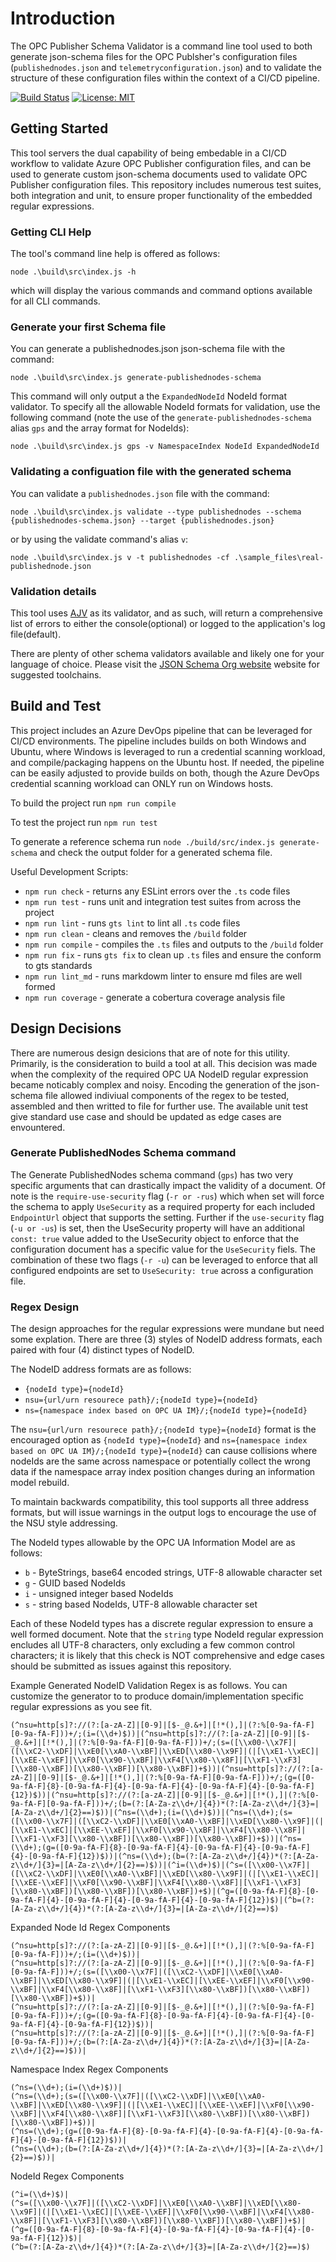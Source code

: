 # Introduction

The OPC Publisher Schema Validator is a command line tool used to both generate json-schema files
for the OPC Publsher's configuration files (`publishednodes.json` and `telemetryconfiguration.json`)
and to validate the structure of these configuration files within the context of a CI/CD pipeline.

[![Build Status](https://dev.azure.com/CSE-IoTTechnicalDomain/opcpublisherschemavalidator/_apis/build/status/WilliamBerryiii.opcpublisherschemavalidator?branchName=master)](https://dev.azure.com/CSE-IoTTechnicalDomain/opcpublisherschemavalidator/_build/latest?definitionId=28&branchName=master)
[![License: MIT](https://img.shields.io/badge/License-MIT-yellow.svg)](https://opensource.org/licenses/MIT)

## Getting Started

This tool servers the dual capability of being embedable in a CI/CD workflow to validate
Azure OPC Publisher configuration files, and can be used to generate custom json-schema documents used
to validate OPC Publisher configuration files. This repository includes numerous test suites,
both integration and unit, to ensure proper functionality of the embedded regular expressions.

### Getting CLI Help

The tool's command line help is offered as follows:

`node .\build\src\index.js -h`

which will display the various commands and command options available for all CLI commands.

### Generate your first Schema file

You can generate a publishednodes.json json-schema file with the command:

`node .\build\src\index.js generate-publishednodes-schema`

This command will only output a the `ExpandedNodeId` NodeId format validator. To specify all the
allowable NodeId formats for validation, use the following command (note the use of the
`generate-publishednodes-schema` alias `gps` and the array format for NodeIds):

`node .\build\src\index.js gps -v NamespaceIndex NodeId ExpandedNodeId`

### Validating a configuation file with the generated schema

You can validate a `publishednodes.json` file with the command:

`node .\build\src\index.js validate --type publishednodes --schema {publishednodes-schema.json} --target {publishednodes.json}`

or by using the validate command's alias `v`:

`node .\build\src\index.js v -t publishednodes -cf .\sample_files\real-publishednode.json`

### Validation details

This tool uses [AJV](https://github.com/ajv-validator/ajv) as its validator, and as such, will return a
comprehensive list of errors to either the console(optional) or logged to the application's log file(default).

There are plenty of other schema validators available and likely one for your language of choice. Please
visit the [JSON Schema Org website](http://json-schema.org/) website for suggested toolchains.

## Build and Test

This project includes an Azure DevOps pipeline that can be leveraged for CI/CD environments.
The pipeline includes builds on both Windows and Ubuntu, where Windows is leveraged to run
a credential scanning workload, and compile/packaging happens on the Ubuntu host. If needed,
the pipeline can be easily adjusted to provide builds on both, though the Azure DevOps
credential scanning workload can ONLY run on Windows hosts.

To build the project run `npm run compile`

To test the project run `npm run test`

To generate a reference schema run `node ./build/src/index.js generate-schema` and
check the output folder for a generated schema file.

Useful Development Scripts:

- `npm run check` - returns any ESLint errors over the `.ts` code files
- `npm run test` - runs unit and integration test suites from across the project
- `npm run lint` - runs `gts lint` to lint all `.ts` code files
- `npm run clean` - cleans and removes the `/build` folder
- `npm run compile` - compiles the `.ts` files and outputs to the `/build` folder
- `npm run fix` - runs `gts fix` to clean up `.ts` files and ensure the conform to gts standards
- `npm run lint_md` - runs markdowm linter to ensure md files are well formed
- `npm run coverage` - generate a cobertura coverage analysis file

## Design Decisions

There are numerous design desicions that are of note for this utility. Primarily, is
the consideration to build a tool at all. This decision was made when the complexity
of the required OPC UA NodeID regular expression became noticably complex and noisy.
Encoding the generation of the json-schema file allowed indiviual components of the
regex to be tested, assembled and then writted to file for further use. The available
unit test give standard use case and should be updated as edge cases are envountered.

### Generate PublishedNodes Schema command

The Generate PublishedNodes schema command (`gps`) has two very specific arguments that
can drastically impact the validity of a document. Of note is the `require-use-security`
flag (`-r or -rus`) which when set will force the schema to apply `UseSecurity` as a
required property for each included `EndpointUrl` object that supports the setting. Further
if the `use-security` flag (`-u or -us`) is set, then the UseSecurity property will have
an additional `const: true` value added to the UseSecurity object to enforce that the
configuration document has a specific value for the `UseSecurity` fiels. The combination
of these two flags (`-r -u`) can be leveraged to enforce that all configured endpoints
are set to `UseSecurity: true` across a configuration file.

### Regex Design

The design approaches for the regular expressions were mundane but need some explation.
There are three (3) styles of NodeID address formats, each paired with four (4) distinct types
of NodeID.

The NodeID address formats are as follows:

- `{nodeId type}={nodeId}`
- `nsu={url/urn resourece path}/;{nodeId type}={nodeId}`
- `ns={namespace index based on OPC UA IM}/;{nodeId type}={nodeId}`

The `nsu={url/urn resourece path}/;{nodeId type}={nodeId}` format is the encouraged option as
`{nodeId type}={nodeId}` and `ns={namespace index based on OPC UA IM}/;{nodeId type}={nodeId}`
can cause collisions where nodeIds are the same across namespace or potentially collect the
wrong data if the namespace array index position changes during an information model rebuild.

To maintain backwards compatibility, this tool supports all three address formats, but will
issue warnings in the output logs to encourage the use of the NSU style addressing.

The NodeId types allowable by the OPC UA Information Model are as follows:

- `b` - ByteStrings, base64 encoded strings, UTF-8 allowable character set
- `g` - GUID based NodeIds
- `i` - unsigned integer based NodeIds
- `s` - string based NodeIds, UTF-8 allowable character set

Each of these NodeId types has a discrete regular expression to ensure a well formed document.
Note that the `string` type NodeId regular expression encludes all UTF-8 characters, only
excluding a few common control characters; it is likely that this check is NOT comprehensive
and edge cases should be submitted as issues against this repository.

Example Generated NodeID Validation Regex is as follows. You can customize the generator to
to produce domain/implementation specific regular expressions as you see fit.

```text
(^nsu=http[s]?://(?:[a-zA-Z]|[0-9]|[$-_@.&+]|[!*(),]|(?:%[0-9a-fA-F][0-9a-fA-F]))+/;(i=(\\d+)$))|(^nsu=http[s]?://(?:[a-zA-Z]|[0-9]|[$-_@.&+]|[!*(),]|(?:%[0-9a-fA-F][0-9a-fA-F]))+/;(s=([\\x00-\\x7F]|([\\xC2-\\xDF]|\\xE0[\\xA0-\\xBF]|\\xED[\\x80-\\x9F]|(|[\\xE1-\\xEC]|[\\xEE-\\xEF]|\\xF0[\\x90-\\xBF]|\\xF4[\\x80-\\x8F]|[\\xF1-\\xF3][\\x80-\\xBF])[\\x80-\\xBF])[\\x80-\\xBF])+$))|(^nsu=http[s]?://(?:[a-zA-Z]|[0-9]|[$-_@.&+]|[!*(),]|(?:%[0-9a-fA-F][0-9a-fA-F]))+/;(g=([0-9a-fA-F]{8}-[0-9a-fA-F]{4}-[0-9a-fA-F]{4}-[0-9a-fA-F]{4}-[0-9a-fA-F]{12})$))|(^nsu=http[s]?://(?:[a-zA-Z]|[0-9]|[$-_@.&+]|[!*(),]|(?:%[0-9a-fA-F][0-9a-fA-F]))+/;(b=(?:[A-Za-z\\d+/]{4})*(?:[A-Za-z\\d+/]{3}=|[A-Za-z\\d+/]{2}==)$))|(^ns=(\\d+);(i=(\\d+)$))|(^ns=(\\d+);(s=([\\x00-\\x7F]|([\\xC2-\\xDF]|\\xE0[\\xA0-\\xBF]|\\xED[\\x80-\\x9F]|(|[\\xE1-\\xEC]|[\\xEE-\\xEF]|\\xF0[\\x90-\\xBF]|\\xF4[\\x80-\\x8F]|[\\xF1-\\xF3][\\x80-\\xBF])[\\x80-\\xBF])[\\x80-\\xBF])+$))|(^ns=(\\d+);(g=([0-9a-fA-F]{8}-[0-9a-fA-F]{4}-[0-9a-fA-F]{4}-[0-9a-fA-F]{4}-[0-9a-fA-F]{12})$))|(^ns=(\\d+);(b=(?:[A-Za-z\\d+/]{4})*(?:[A-Za-z\\d+/]{3}=|[A-Za-z\\d+/]{2}==)$))|(^i=(\\d+)$)|(^s=([\\x00-\\x7F]|([\\xC2-\\xDF]|\\xE0[\\xA0-\\xBF]|\\xED[\\x80-\\x9F]|(|[\\xE1-\\xEC]|[\\xEE-\\xEF]|\\xF0[\\x90-\\xBF]|\\xF4[\\x80-\\x8F]|[\\xF1-\\xF3][\\x80-\\xBF])[\\x80-\\xBF])[\\x80-\\xBF])+$)|(^g=([0-9a-fA-F]{8}-[0-9a-fA-F]{4}-[0-9a-fA-F]{4}-[0-9a-fA-F]{4}-[0-9a-fA-F]{12})$)|(^b=(?:[A-Za-z\\d+/]{4})*(?:[A-Za-z\\d+/]{3}=|[A-Za-z\\d+/]{2}==)$)
```

Expanded Node Id Regex Components

```text
(^nsu=http[s]?://(?:[a-zA-Z]|[0-9]|[$-_@.&+]|[!*(),]|(?:%[0-9a-fA-F][0-9a-fA-F]))+/;(i=(\\d+)$))|
(^nsu=http[s]?://(?:[a-zA-Z]|[0-9]|[$-_@.&+]|[!*(),]|(?:%[0-9a-fA-F][0-9a-fA-F]))+/;(s=([\\x00-\\x7F]|([\\xC2-\\xDF]|\\xE0[\\xA0-\\xBF]|\\xED[\\x80-\\x9F]|(|[\\xE1-\\xEC]|[\\xEE-\\xEF]|\\xF0[\\x90-\\xBF]|\\xF4[\\x80-\\x8F]|[\\xF1-\\xF3][\\x80-\\xBF])[\\x80-\\xBF])[\\x80-\\xBF])+$))|
(^nsu=http[s]?://(?:[a-zA-Z]|[0-9]|[$-_@.&+]|[!*(),]|(?:%[0-9a-fA-F][0-9a-fA-F]))+/;(g=([0-9a-fA-F]{8}-[0-9a-fA-F]{4}-[0-9a-fA-F]{4}-[0-9a-fA-F]{4}-[0-9a-fA-F]{12})$))|
(^nsu=http[s]?://(?:[a-zA-Z]|[0-9]|[$-_@.&+]|[!*(),]|(?:%[0-9a-fA-F][0-9a-fA-F]))+/;(b=(?:[A-Za-z\\d+/]{4})*(?:[A-Za-z\\d+/]{3}=|[A-Za-z\\d+/]{2}==)$))|
```

Namespace Index Regex Components

```text
(^ns=(\\d+);(i=(\\d+)$))|
(^ns=(\\d+);(s=([\\x00-\\x7F]|([\\xC2-\\xDF]|\\xE0[\\xA0-\\xBF]|\\xED[\\x80-\\x9F]|(|[\\xE1-\\xEC]|[\\xEE-\\xEF]|\\xF0[\\x90-\\xBF]|\\xF4[\\x80-\\x8F]|[\\xF1-\\xF3][\\x80-\\xBF])[\\x80-\\xBF])[\\x80-\\xBF])+$))|
(^ns=(\\d+);(g=([0-9a-fA-F]{8}-[0-9a-fA-F]{4}-[0-9a-fA-F]{4}-[0-9a-fA-F]{4}-[0-9a-fA-F]{12})$))|
(^ns=(\\d+);(b=(?:[A-Za-z\\d+/]{4})*(?:[A-Za-z\\d+/]{3}=|[A-Za-z\\d+/]{2}==)$))|
```

NodeId Regex Components

```text
(^i=(\\d+)$)|
(^s=([\\x00-\\x7F]|([\\xC2-\\xDF]|\\xE0[\\xA0-\\xBF]|\\xED[\\x80-\\x9F]|(|[\\xE1-\\xEC]|[\\xEE-\\xEF]|\\xF0[\\x90-\\xBF]|\\xF4[\\x80-\\x8F]|[\\xF1-\\xF3][\\x80-\\xBF])[\\x80-\\xBF])[\\x80-\\xBF])+$)|
(^g=([0-9a-fA-F]{8}-[0-9a-fA-F]{4}-[0-9a-fA-F]{4}-[0-9a-fA-F]{4}-[0-9a-fA-F]{12})$)|
(^b=(?:[A-Za-z\\d+/]{4})*(?:[A-Za-z\\d+/]{3}=|[A-Za-z\\d+/]{2}==)$)
```
